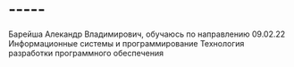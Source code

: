 # -----
Барейша Алекандр Владимирович, обучаюсь по направлению 09.02.22 Информационные системы и программирование
Технология разработки программного обеспечения
